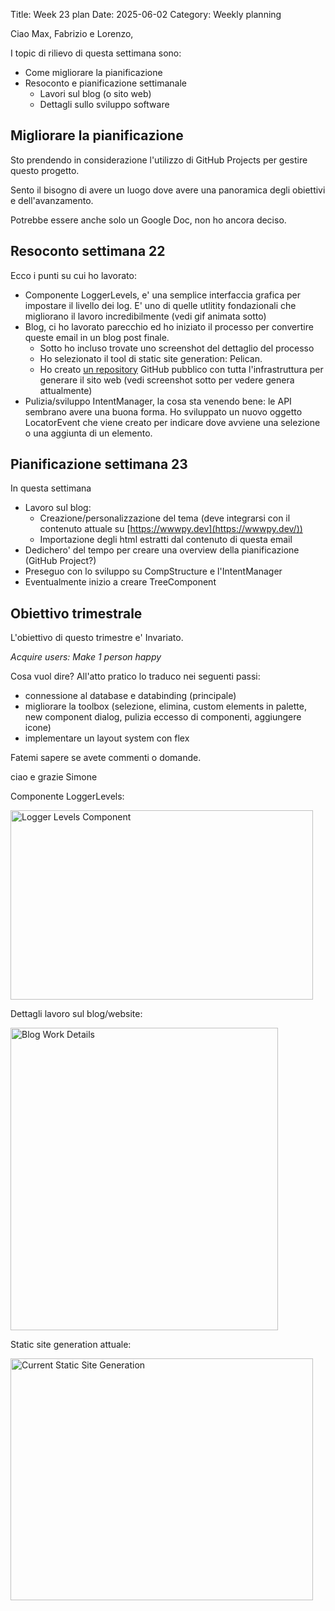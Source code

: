 Title: Week 23 plan
Date: 2025-06-02
Category: Weekly planning

Ciao Max, Fabrizio e Lorenzo,

I topic di rilievo di questa settimana sono:

- Come migliorare la pianificazione
- Resoconto e pianificazione settimanale
  - Lavori sul blog (o sito web)
  - Dettagli sullo sviluppo software

## **Migliorare la pianificazione**

Sto prendendo in considerazione l'utilizzo di GitHub Projects per gestire questo progetto.

Sento il bisogno di avere un luogo dove avere una panoramica degli obiettivi e dell'avanzamento.

Potrebbe essere anche solo un Google Doc, non ho ancora deciso.

## **Resoconto settimana 22**

Ecco i punti su cui ho lavorato:

- Componente LoggerLevels, e' una semplice interfaccia grafica per impostare il livello dei log. E' uno di quelle utlitity fondazionali che migliorano il lavoro incredibilmente (vedi gif animata sotto)
- Blog, ci ho lavorato parecchio ed ho iniziato il processo per convertire queste email in un blog post finale.
  - Sotto ho incluso trovate uno screenshot del dettaglio del processo
  - Ho selezionato il tool di static site generation: Pelican.
  - Ho creato [un repository](https://github.com/wwwpy-labs/wwwpy-dev-site) GitHub pubblico con tutta l'infrastruttura per generare il sito web (vedi screenshot sotto per vedere genera attualmente)
- Pulizia/sviluppo IntentManager, la cosa sta venendo bene: le API sembrano avere una buona forma. Ho sviluppato un nuovo oggetto LocatorEvent che viene creato per indicare dove avviene una selezione o una aggiunta di un elemento.

## **Pianificazione settimana 23**

In questa settimana

- Lavoro sul blog:
  - Creazione/personalizzazione del tema (deve integrarsi con il contenuto attuale su [https://wwwpy.dev](https://wwwpy.dev/))
  - Importazione degli html estratti dal contenuto di questa email
- Dedichero' del tempo per creare una overview della pianificazione (GitHub Project?)
- Preseguo con lo sviluppo su CompStructure e l'IntentManager
- Eventualmente inizio a creare TreeComponent

## **Obiettivo trimestrale**

L'obiettivo di questo trimestre e' Invariato.

*Acquire users: Make 1 person happy*

Cosa vuol dire? All'atto pratico lo traduco nei seguenti passi:

- connessione al database e databinding (principale)
- migliorare la toolbox (selezione, elimina, custom elements in palette, new component dialog, pulizia eccesso di componenti, aggiungere icone)
- implementare un layout system con flex

Fatemi sapere se avete commenti o domande.

ciao e grazie
Simone

Componente LoggerLevels:

<!-- ![Logger Levels Component](2025/week-2025-23--ii_mbdyd0bo15.gif) -->
<img src="2025/week-2025-23--ii_mbdyd0bo15.gif" width="484" height="303" alt="Logger Levels Component" />

Dettagli lavoro sul blog/website:

<!-- ![Blog Work Details](2025/week-2025-23--ii_mbdy58yf14.png) -->
<img src="2025/week-2025-23--ii_mbdy58yf14.png" width="428" height="484" alt="Blog Work Details" />

Static site generation attuale:

<!-- ![Current Static Site Generation](2025/week-2025-23--ii_mbdynzcl16.png) -->
<img src="2025/week-2025-23--ii_mbdynzcl16.png" width="484" height="387" alt="Current Static Site Generation" />